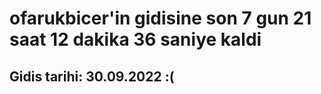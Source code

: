# ofarukbicer'in gidisine son 7 gun 21 saat 12 dakika 36 saniye kaldi

## Gidis tarihi: 30.09.2022 :(